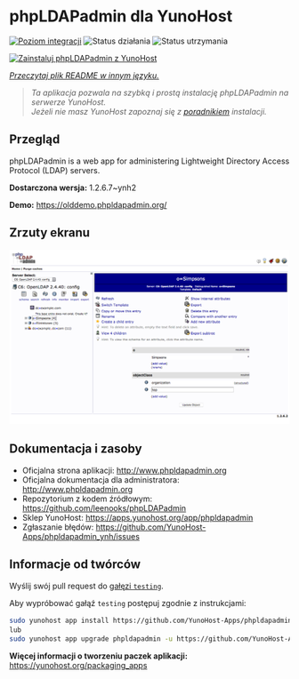 <!--
To README zostało automatycznie wygenerowane przez <https://github.com/YunoHost/apps/tree/master/tools/readme_generator>
Nie powinno być ono edytowane ręcznie.
-->

# phpLDAPadmin dla YunoHost

[![Poziom integracji](https://apps.yunohost.org/badge/integration/phpldapadmin)](https://ci-apps.yunohost.org/ci/apps/phpldapadmin/)
![Status działania](https://apps.yunohost.org/badge/state/phpldapadmin)
![Status utrzymania](https://apps.yunohost.org/badge/maintained/phpldapadmin)

[![Zainstaluj phpLDAPadmin z YunoHost](https://install-app.yunohost.org/install-with-yunohost.svg)](https://install-app.yunohost.org/?app=phpldapadmin)

*[Przeczytaj plik README w innym języku.](./ALL_README.md)*

> *Ta aplikacja pozwala na szybką i prostą instalację phpLDAPadmin na serwerze YunoHost.*  
> *Jeżeli nie masz YunoHost zapoznaj się z [poradnikiem](https://yunohost.org/install) instalacji.*

## Przegląd

phpLDAPadmin is a web app for administering Lightweight Directory Access Protocol (LDAP) servers.

**Dostarczona wersja:** 1.2.6.7~ynh2

**Demo:** <https://olddemo.phpldapadmin.org/>

## Zrzuty ekranu

![Zrzut ekranu z phpLDAPadmin](./doc/screenshots/screenshot.png)

## Dokumentacja i zasoby

- Oficjalna strona aplikacji: <http://www.phpldapadmin.org>
- Oficjalna dokumentacja dla administratora: <http://www.phpldapadmin.org>
- Repozytorium z kodem źródłowym: <https://github.com/leenooks/phpLDAPadmin>
- Sklep YunoHost: <https://apps.yunohost.org/app/phpldapadmin>
- Zgłaszanie błędów: <https://github.com/YunoHost-Apps/phpldapadmin_ynh/issues>

## Informacje od twórców

Wyślij swój pull request do [gałęzi `testing`](https://github.com/YunoHost-Apps/phpldapadmin_ynh/tree/testing).

Aby wypróbować gałąź `testing` postępuj zgodnie z instrukcjami:

```bash
sudo yunohost app install https://github.com/YunoHost-Apps/phpldapadmin_ynh/tree/testing --debug
lub
sudo yunohost app upgrade phpldapadmin -u https://github.com/YunoHost-Apps/phpldapadmin_ynh/tree/testing --debug
```

**Więcej informacji o tworzeniu paczek aplikacji:** <https://yunohost.org/packaging_apps>
